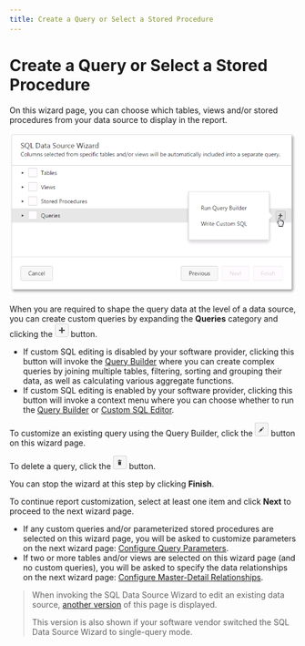 ```yaml
---
title: Create a Query or Select a Stored Procedure
---
```

# Create a Query or Select a Stored Procedure
On this wizard page, you can choose which tables, views and/or stored procedures from your data source to display in the report.

![web-designer-report-wizard-02-select-queries-custom-query-context-menu](../../../../../images/img125841.png)

When you are required to shape the query data at the level of a data source, you can create custom queries by expanding the **Queries** category and clicking the ![web-designer-report-wizard-button-query-add](../../../../../images/img125709.png) button.
* If custom SQL editing is disabled by your software provider, clicking this button will invoke the [Query Builder](../../../interface-elements/query-builder.md) where you can create complex queries by joining multiple tables, filtering, sorting and grouping their data, as well as calculating various aggregate functions.
* If custom SQL editing is enabled by your software provider, clicking this button will invoke a context menu where you can choose whether to run the [Query Builder](../../../interface-elements/query-builder.md) or [Custom SQL Editor](../../../interface-elements/custom-sql-editor.md).

To customize an existing query using the Query Builder, click the ![web-designer-report-wizard-button-query-edit](../../../../../images/img125710.png) button on this wizard page.

To delete a query, click the ![web-designer-report-wizard-button-query-delete](../../../../../images/img125711.png) button.

You can stop the wizard at this step by clicking **Finish**.

To continue report customization, select at least one item and click **Next** to proceed to the next wizard page.
* If any custom queries and/or parameterized stored procedures are selected on this wizard page, you will be asked to customize parameters on the next wizard page: [Configure Query Parameters](configure-query-parameters.md).
* If two or more tables and/or views are selected on this wizard page (and no custom queries), you will be asked to specify the data relationships on the next wizard page: [Configure Master-Detail Relationships](configure-master-detail-relationships.md).

> When invoking the SQL Data Source Wizard to edit an existing data source, [another version](../editing-an-existing-data-source/create-a-query-or-select-a-stored-procedure.md) of this page is displayed.
> 
> This version is also shown if your software vendor switched the SQL Data Source Wizard to single-query mode.